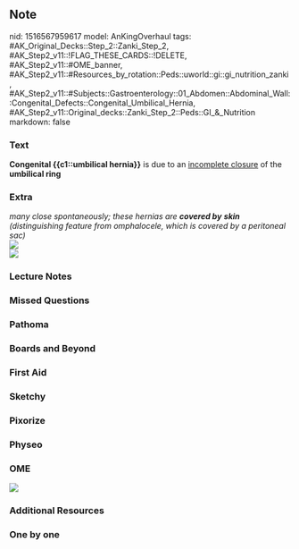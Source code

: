 ## Note
nid: 1516567959617
model: AnKingOverhaul
tags: #AK_Original_Decks::Step_2::Zanki_Step_2, #AK_Step2_v11::!FLAG_THESE_CARDS::!DELETE, #AK_Step2_v11::#OME_banner, #AK_Step2_v11::#Resources_by_rotation::Peds::uworld::gi::gi_nutrition_zanki, #AK_Step2_v11::#Subjects::Gastroenterology::01_Abdomen::Abdominal_Wall::Congenital_Defects::Congenital_Umbilical_Hernia, #AK_Step2_v11::Original_decks::Zanki_Step_2::Peds::GI_&_Nutrition
markdown: false

### Text
<b>Congenital {{c1::umbilical hernia}}</b> is due to an
<u>incomplete closure</u> of the <b>umbilical ring</b>

### Extra
<div>
  <i>many close spontaneously; these hernias are <b>covered by</b>
  <b>skin</b> (distinguishing feature from omphalocele, which is
  covered by a peritoneal sac)</i>
</div>
<div><img src="okie%20(1).png"></div>
<div><img src="paste-408885181546790.jpg"></div>

### Lecture Notes


### Missed Questions


### Pathoma


### Boards and Beyond


### First Aid


### Sketchy


### Pixorize


### Physeo


### OME
<div class="ome-widget">
  <a href="https://onlinemeded.org?ref=anki"><img src=
  "_OME_AnkiFlashcards_General_7.png"></a>
</div>

### Additional Resources


### One by one

